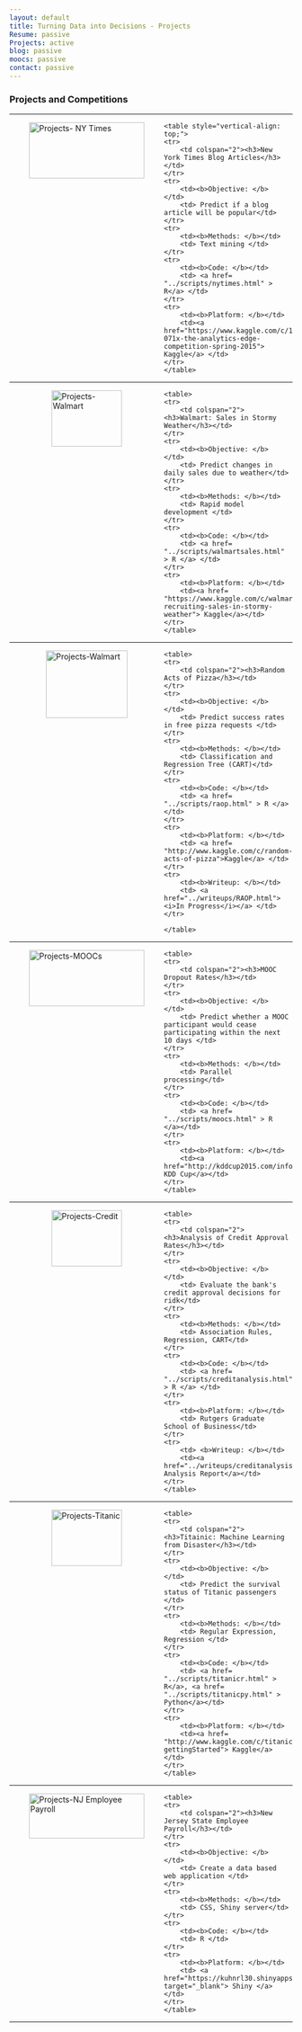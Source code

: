 ```yaml
---
layout: default
title: Turning Data into Decisions - Projects
Resume: passive
Projects: active
blog: passive
moocs: passive
contact: passive
---
```


### Projects and Competitions  

<style>
	td { vertical-align: top; padding: 0px, 20px, 0px 0px; }
</style>

<hr>
<div id='projects-nyt'>
	<div style="float:left; margin=0;">
	<img src="/images/projects-nyt.png" alt="Projects- NY Times" width="205" height="100" style="margin:0px 35px 0px 35px;">
	</div>

	<table style="vertical-align: top;">
	<tr>
		<td colspan="2"><h3>New York Times Blog Articles</h3></td>
	</tr>
	<tr>
		<td><b>Objective: </b> </td>
		<td> Predict if a blog article will be popular</td>
	</tr>
	<tr>
		<td><b>Methods: </b></td>
		<td> Text mining </td>
	</tr>
	<tr>
		<td><b>Code: </b></td>
		<td> <a href= "../scripts/nytimes.html" > R</a> </td>
	</tr>
	<tr>
		<td><b>Platform: </b></td>
		<td><a href="https://www.kaggle.com/c/15-071x-the-analytics-edge-competition-spring-2015"> Kaggle</a> </td>
	</tr>
	</table>
</div>
<hr>

<div id='projects-walmart'>
	<div style="float:left; margin=0;">
	<img src="/images/projects-walmart.png" alt="Projects-Walmart" width="125" height="100" style="margin:0px 75px 0px 75px;">
	</div>

	<table>
	<tr>
		<td colspan="2"><h3>Walmart: Sales in Stormy Weather</h3></td>
	</tr>
	<tr>
		<td><b>Objective: </b> </td>
		<td> Predict changes in daily sales due to weather</td>
	</tr>
	<tr>
		<td><b>Methods: </b></td>
		<td> Rapid model development </td>
	</tr>
	<tr>
		<td><b>Code: </b></td>
		<td> <a href= "../scripts/walmartsales.html" > R </a> </td>
	</tr>
	<tr>
		<td><b>Platform: </b></td>
		<td><a href= "https://www.kaggle.com/c/walmart-recruiting-sales-in-stormy-weather"> Kaggle</a></td>
	</tr>
	</table>
</div>
<hr>

<div id='projects-raop'>
	<div style="float:left; margin=0;">
	<img src="/images/projects-raop.png" alt="Projects-Walmart" width="145" height="120" style="margin:0px 65px 0px 65px;">
	</div>

	<table>
	<tr>
		<td colspan="2"><h3>Random Acts of Pizza</h3></td>
	</tr>
	<tr>
		<td><b>Objective: </b> </td>
		<td> Predict success rates in free pizza requests </td>
	</tr>
	<tr>
		<td><b>Methods: </b></td>
		<td> Classification and Regression Tree (CART)</td>
	</tr>
	<tr>
		<td><b>Code: </b></td>
		<td> <a href= "../scripts/raop.html" > R </a> </td>
	</tr>
	<tr>
		<td><b>Platform: </b></td>
		<td> <a href= "http://www.kaggle.com/c/random-acts-of-pizza">Kaggle</a> </td> 
	</tr>
	<tr>
		<td><b>Writeup: </b></td>
		<td> <a href="../writeups/RAOP.html"><i>In Progress</i></a> </td> 
	</tr>
	
	</table>
</div>
<hr>

<div id='projects-moocs'>
	<div style="float:left; margin=0;">
	<img src="/images/projects-mooc.png" alt="Projects-MOOCs" width="205" height="100" style="margin:0px 35px 0px 35px;">
	</div>

	<table>
	<tr>
		<td colspan="2"><h3>MOOC Dropout Rates</h3></td>
	</tr>
	<tr>
		<td><b>Objective: </b> </td>
		<td> Predict whether a MOOC participant would cease participating within the next 10 days </td>
	</tr>
	<tr>
		<td><b>Methods: </b></td>
		<td> Parallel processing</td>
	</tr>
	<tr>
		<td><b>Code: </b></td>
		<td> <a href= "../scripts/moocs.html" > R </a></td>
	</tr>
	<tr>
		<td><b>Platform: </b></td>
		<td><a href="http://kddcup2015.com/information.html"> KDD Cup</a></td>
	</tr>
	</table>
</div>
<hr>

<div id='projects-CreditApproval'>
	<div style="float:left; margin=0;">
	<img src="/images/projects-Rutgers.jpg" alt="Projects-Credit" width="125" height="100" style="margin:0px 75px 0px 75px;">
	</div>

	<table>
	<tr>
		<td colspan="2"><h3>Analysis of Credit Approval Rates</h3></td>
	</tr>
	<tr>
		<td><b>Objective: </b> </td>
		<td> Evaluate the bank's credit approval decisions for ridk</td>
	</tr>
	<tr>
		<td><b>Methods: </b></td>
		<td> Association Rules, Regression, CART</td>
	</tr>
	<tr>
		<td><b>Code: </b></td>
		<td> <a href= "../scripts/creditanalysis.html" > R </a> </td>
	</tr>
	<tr>
		<td><b>Platform: </b></td>
		<td> Rutgers Graduate School of Business</td>
	</tr>
	<tr>
		<td> <b>Writeup: </b></td>
		<td><a href="../writeups/creditanalysis.html"> Analysis Report</a></td>
	</tr>
	</table>
</div>
<hr>

<div id='projects-titanic'>
	<div style="float:left; margin=0;">
	<img src="/images/projects-titanic.png" alt="Projects-Titanic" width="125" height="100" style="margin:0px 75px 0px 75px;">
	</div>

	<table>
	<tr>
		<td colspan="2"><h3>Titainic: Machine Learning from Disaster</h3></td>
	</tr>
	<tr>
		<td><b>Objective: </b> </td>
		<td> Predict the survival status of Titanic passengers </td>
	</tr>
	<tr>
		<td><b>Methods: </b></td>
		<td> Regular Expression, Regression </td>
	</tr>
	<tr>
		<td><b>Code: </b></td>
		<td> <a href= "../scripts/titanicr.html" > R</a>, <a href= "../scripts/titanicpy.html" > Python</a></td>
	</tr>
	<tr>
		<td><b>Platform: </b></td>
		<td><a href= "http://www.kaggle.com/c/titanic-gettingStarted"> Kaggle</a></td>
	</tr>
	</table>
</div>
<hr>

<div id='projects-payroll'>
	<div style="float:left; margin=0;">
	<img src="/images/projects-nj.gif" alt="Projects-NJ Employee Payroll" width="205" height="80" style="margin:0px 35px 0px 35px;">
	</div>

	<table>
	<tr>
		<td colspan="2"><h3>New Jersey State Employee Payroll</h3></td>
	</tr>
	<tr>
		<td><b>Objective: </b> </td>
		<td> Create a data based web application </td>
	</tr>
	<tr>
		<td><b>Methods: </b></td>
		<td> CSS, Shiny server</td>
	</tr>
	<tr>
		<td><b>Code: </b></td>
		<td> R </td>
	</tr>
	<tr>
		<td><b>Platform: </b></td>
		<td> <a href="https://kuhnrl30.shinyapps.io/ShinyProject" target="_blank"> Shiny </a></td>
	</tr>
	</table>
</div>
<hr>

